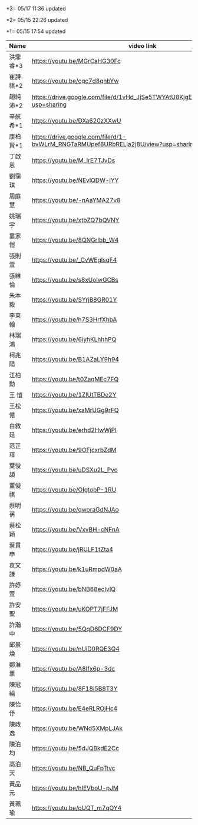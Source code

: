 *3= 05/17 11:36 updated

*2= 05/15 22:26 updated

*1= 05/15 17:54 updated

| Name | video link    | mail address    |
| --------- | --------- | --------- |
| 洪鼎睿*3 | https://youtu.be/MGrCaHG30Fc	| b08507032@ntu.edu.tw	|
| 崔詩祺*2 | https://youtu.be/cgc7d8qnbYw	| b09602048@ntu.edu.tw	|
| 趙純沛*2 | https://drive.google.com/file/d/1vHd_JjSe5TWYAtU8KjgEywo4k3LEWvlv/view?usp=sharing 	| b07104041@ntu.edu.tw	|
| 辛航希*1 | https://youtu.be/DXa620zXXwU 	| b07704059@ntu.edu.tw	|
| 康柏賢*1 | https://drive.google.com/file/d/1-bvWLrM_RNGTaRMUpef8URbRELja2j8U/view?usp=sharing 	| b09201020@ntu.edu.tw	|
| 丁啟恩	| https://youtu.be/M_IrE7TJvDs	| b08702039@ntu.edu.tw	|
| 劉霈琪	| https://youtu.be/NEvlQDW-iYY	| b06701241@ntu.edu.tw	|
| 周庭慧	| https://youtu.be/-nAaYMA27v8	| b09204038@ntu.edu.tw	|
| 姚瑞宇 | https://youtu.be/xtbZQ7bQVNY	| b09203010@ntu.edu.tw	|
| 婁家愷 | https://youtu.be/8QNGrlbb_W4	| b08507016@ntu.edu.tw	|
| 張則萱 | https://youtu.be/_CvWEgIsqF4	| b09303102@ntu.edu.tw	|
| 張維倫 | https://youtu.be/s8xUoIwGCBs	| b08201037@ntu.edu.tw	|
| 朱本毅 | https://youtu.be/SYrjB8GR01Y	| b09502033@ntu.edu.tw	|
| 李東翰 | https://youtu.be/h7S3HrfXhbA	| b08202035@ntu.edu.tw	|
| 林瑞鴻 | https://youtu.be/6iyhKLhhhPQ	| b08502152@ntu.edu.tw	|
| 柯兆陽 | https://youtu.be/B1AZaLY9h94	| b09608025@ntu.edu.tw	|
| 江柏勳	| https://youtu.be/t0ZaqMEc7FQ	| 40640125s@ntnu.edu.tw	|
| 王  愷 | https://youtu.be/1ZlUtTBDe2Y	 | b06603029@ntu.edu.tw	|
| 王松億 | https://youtu.be/xaMrUGg9rFQ	| b06705049@ntu.edu.tw	|
| 白敘廷 | https://youtu.be/erhd2HwWjPI	| b09701203@ntu.edu.tw	|
| 范芷瑄	| https://youtu.be/9OFjcxrbZdM	| ab4277122@gmail.com	|
| 葉俊頡 | https://youtu.be/uDSXu2L_Pyo	| b09201046@ntu.edu.tw	|
| 董俊祺 | https://youtu.be/OIgtopP-1RU	| b08303075@ntu.edu.tw	|
| 蔡明蒨 | https://youtu.be/qworaGdNJAo	| b09a01363@ntu.edu.tw	|
| 蔡松穎 | https://youtu.be/VxvBH-cNFnA	| b07501124@ntu.edu.tw	|
| 蔡貫申 | https://youtu.be/jRULF1tZta4	| b09107015@ntu.edu.tw	|
| 袁文謙 | https://youtu.be/k1uRmpdW0aA	| b08507008@ntu.edu.tw	|
| 許妤萱	| https://youtu.be/bNB68ecIvIQ	| linda038638@gmail.com	|
| 許安聖 | https://youtu.be/uKOPT7jFFJM	| b07704043@ntu.edu.tw	|
| 許瀚中 | https://youtu.be/5QqD6DCF9DY	| b08502001@ntu.edu.tw	|
| 邱景煥 | https://youtu.be/nUiD0RQE3Q4	| b07603051@ntu.edu.tw	|
| 鄭淮薰	| https://youtu.be/A8Ifx6p-3dc	| zsisc.huaish@gmail.com	|
| 陳冠綸 | https://youtu.be/8F18i5B8T3Y	| b07603003@ntu.edu.tw	|
| 陳怡伃	| https://youtu.be/E4eRLROjHc4	| b10630315@mail.ntust.edu.tw	|
| 陳政逸 | https://youtu.be/WNd5XMpLJAk	| b09502149@ntu.edu.tw	|
| 陳泊均 | https://youtu.be/5dJQBkdE2Cc	| b07901062@ntu.edu.tw	|
| 高泊天 | https://youtu.be/NB_QuFpTtvc	| b09209023@ntu.edu.tw	|
| 黃品元 | https://youtu.be/hIEVboU-pJM  | b09401130@ntu.edu.tw	|
| 黃珮瑜 | https://youtu.be/oUQT_m7qOY4 	| b09107053@ntu.edu.tw	|
